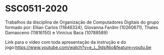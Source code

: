 # SSC0511-2020
Trabalhos da disciplina de Organização de Computadores Digitais do grupo formado por: Ellian Carlos (11846324), Giovanna Fardini (10260671), Thales Damasceno (11816150) e Vinicius Baca (10788589)

Link para o vídeo com toda apresentação da instrução e do jogo:https://www.youtube.com/watch?v=e_L_9dsiNio&feature=youtu.be

